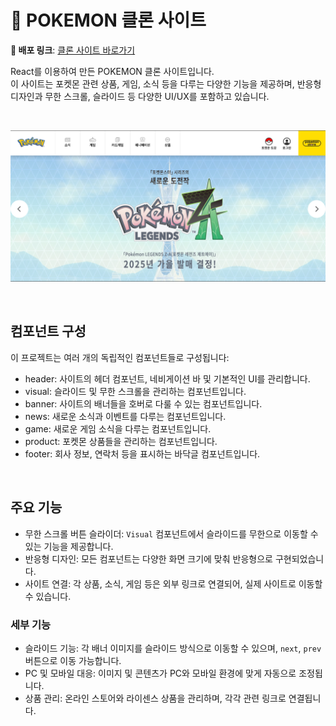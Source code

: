 # 🐣 POKEMON 클론 사이트

**🚀 배포 링크**: [클론 사이트 바로가기](https://fluffy-puffpuff-f27c33.netlify.app/)

React를 이용하여 만든 POKEMON 클론 사이트입니다.  
이 사이트는 포켓몬 관련 상품, 게임, 소식 등을 다루는 다양한 기능을 제공하며, 반응형 디자인과 무한 스크롤, 슬라이드 등 다양한 UI/UX를 포함하고 있습니다.

<br>

![POKEMON 클론 사이트](./pokemon.png)

<br>

## 컴포넌트 구성

이 프로젝트는 여러 개의 독립적인 컴포넌트들로 구성됩니다:

- header: 사이트의 헤더 컴포넌트, 네비게이션 바 및 기본적인 UI를 관리합니다.
- visual: 슬라이드 및 무한 스크롤을 관리하는 컴포넌트입니다.
- banner: 사이트의 배너들을 호버로 다룰 수 있는 컴포넌트입니다.
- news: 새로운 소식과 이벤트를 다루는 컴포넌트입니다.
- game: 새로운 게임 소식을 다루는 컴포넌트입니다.
- product: 포켓몬 상품들을 관리하는 컴포넌트입니다.
- footer: 회사 정보, 연락처 등을 표시하는 바닥글 컴포넌트입니다.

<br>

## 주요 기능

- 무한 스크롤 버튼 슬라이더: `Visual` 컴포넌트에서 슬라이드를 무한으로 이동할 수 있는 기능을 제공합니다.
- 반응형 디자인: 모든 컴포넌트는 다양한 화면 크기에 맞춰 반응형으로 구현되었습니다.
- 사이트 연결: 각 상품, 소식, 게임 등은 외부 링크로 연결되어, 실제 사이트로 이동할 수 있습니다.

### 세부 기능

- 슬라이드 기능: 각 배너 이미지를 슬라이드 방식으로 이동할 수 있으며, `next`, `prev` 버튼으로 이동 가능합니다.
- PC 및 모바일 대응: 이미지 및 콘텐츠가 PC와 모바일 환경에 맞게 자동으로 조정됩니다.
- 상품 관리: 온라인 스토어와 라이센스 상품을 관리하며, 각각 관련 링크로 연결됩니다.

<br>
